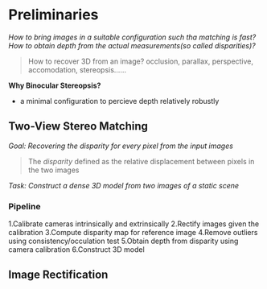 # Preliminaries
*How to bring images in a suitable configuration such tha matching is fast?*
*How to obtain depth from the actual measurements(so called disparities)?*
> How to recover 3D from an image?
> occlusion, parallax, perspective, accomodation, stereopsis……

**Why Binocular Stereopsis?**
- a minimal configuration to percieve depth relatively robustly
## Two-View Stereo Matching
*Goal: Recovering the disparity for every pixel from the input images*
> The *disparity* defined as the relative displacement between pixels in the two images

*Task: Construct a dense 3D model from two images of a static scene*
### Pipeline
1.Calibrate cameras intrinsically and extrinsically
2.Rectify images given the calibration
3.Compute disparity map for reference image
4.Remove outliers using consistency/occulation test
5.Obtain depth from disparity using camera calibration
6.Construct 3D model

## Image Rectification
